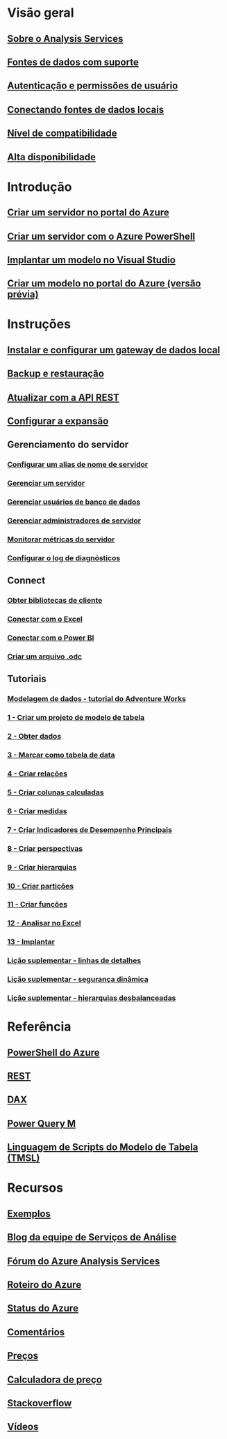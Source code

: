 # Visão geral
## [Sobre o Analysis Services](analysis-services-overview.md)
## [Fontes de dados com suporte](analysis-services-datasource.md)
## [Autenticação e permissões de usuário](analysis-services-manage-users.md)
## [Conectando fontes de dados locais](analysis-services-gateway.md)
## [Nível de compatibilidade](analysis-services-compat-level.md)
## [Alta disponibilidade](analysis-services-bcdr.md)

# Introdução
## [Criar um servidor no portal do Azure](analysis-services-create-server.md)
## [Criar um servidor com o Azure PowerShell](analysis-services-create-powershell.md)
## [Implantar um modelo no Visual Studio](analysis-services-deploy.md)
## [Criar um modelo no portal do Azure (versão prévia)](analysis-services-create-model-portal.md)

# Instruções 
## [Instalar e configurar um gateway de dados local](analysis-services-gateway-install.md)
## [Backup e restauração](analysis-services-backup.md)
## [Atualizar com a API REST](analysis-services-async-refresh.md)
## [Configurar a expansão](analysis-services-scale-out.md)
## Gerenciamento do servidor
### [Configurar um alias de nome de servidor](analysis-services-server-alias.md)
### [Gerenciar um servidor](analysis-services-manage.md)
### [Gerenciar usuários de banco de dados](analysis-services-database-users.md)
### [Gerenciar administradores de servidor](analysis-services-server-admins.md)
### [Monitorar métricas do servidor](analysis-services-monitor.md)
### [Configurar o log de diagnósticos](analysis-services-logging.md)
## Connect
### [Obter bibliotecas de cliente](analysis-services-data-providers.md)
### [Conectar com o Excel](analysis-services-connect-excel.md)
### [Conectar com o Power BI](analysis-services-connect-pbi.md)
### [Criar um arquivo .odc](analysis-services-odc.md)
## Tutoriais
### [Modelagem de dados - tutorial do Adventure Works](tutorials/aas-adventure-works-tutorial.md)
### [1 - Criar um projeto de modelo de tabela](tutorials/aas-lesson-1-create-a-new-tabular-model-project.md)
### [2 - Obter dados](tutorials/aas-lesson-2-get-data.md)
### [3 - Marcar como tabela de data](tutorials/aas-lesson-3-mark-as-date-table.md) 
### [4 - Criar relações](tutorials/aas-lesson-4-create-relationships.md) 
### [5 - Criar colunas calculadas](tutorials/aas-lesson-5-create-calculated-columns.md)
### [6 - Criar medidas](tutorials/aas-lesson-6-create-measures.md)  
### [7 - Criar Indicadores de Desempenho Principais](tutorials/aas-lesson-7-create-key-performance-indicators.md)  
### [8 - Criar perspectivas](tutorials/aas-lesson-8-create-perspectives.md) 
### [9 - Criar hierarquias](tutorials/aas-lesson-9-create-hierarchies.md) 
### [10 - Criar partições](tutorials/aas-lesson-10-create-partitions.md) 
### [11 - Criar funções](tutorials/aas-lesson-11-create-roles.md)
### [12 - Analisar no Excel](tutorials/aas-lesson-12-analyze-in-excel.md)
### [13 - Implantar](tutorials/aas-lesson-13-deploy.md)
### [Lição suplementar - linhas de detalhes](tutorials/aas-supplemental-lesson-detail-rows.md)
### [Lição suplementar - segurança dinâmica](tutorials/aas-supplemental-lesson-dynamic-security.md)
### [Lição suplementar - hierarquias desbalanceadas](tutorials/aas-supplemental-lesson-ragged-hierarchies.md)  

# Referência
## [PowerShell do Azure](analysis-services-powershell.md)
## [REST](/rest/api/analysisservices)
## [DAX](https://msdn.microsoft.com/library/gg413422.aspx)
## [Power Query M](https://msdn.microsoft.com/library/mt211003.aspx)
## [Linguagem de Scripts do Modelo de Tabela (TMSL)](https://docs.microsoft.com/sql/analysis-services/tabular-model-scripting-language-tmsl-reference)

# Recursos
## [Exemplos](analysis-services-samples.md)
## [Blog da equipe de Serviços de Análise](https://blogs.msdn.microsoft.com/analysisservices/)
## [Fórum do Azure Analysis Services](https://social.msdn.microsoft.com/Forums/en-US/home?forum=AzureAnalysisServices)
## [Roteiro do Azure](https://azure.microsoft.com/roadmap/?category=intelligence-analytics)
## [Status do Azure](https://azure.microsoft.com/status/)
## [Comentários](https://feedback.azure.com/forums/556165-azure-analysis-services)
## [Preços](https://azure.microsoft.com/pricing/details/analysis-services/)
## [Calculadora de preço](https://azure.microsoft.com/pricing/calculator/)
## [Stackoverflow](http://stackoverflow.com/questions/tagged/azure-analysis-services)
## [Vídeos](https://azure.microsoft.com/resources/videos/index/?services=analysis-services&sort=newest)

